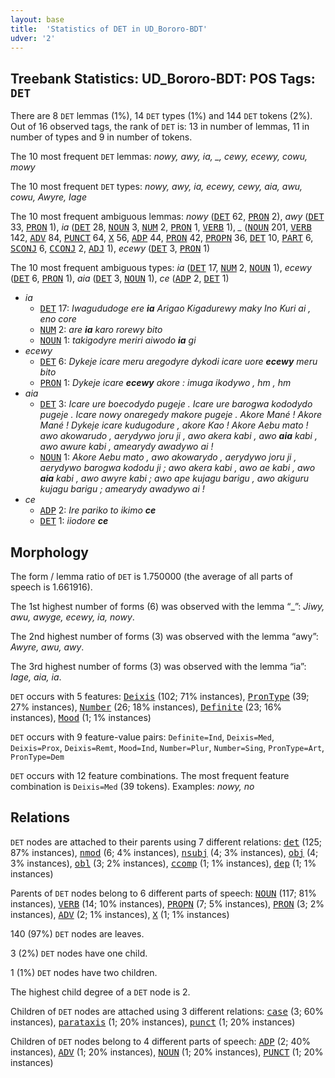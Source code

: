 ```yaml
---
layout: base
title:  'Statistics of DET in UD_Bororo-BDT'
udver: '2'
---
```


## Treebank Statistics: UD_Bororo-BDT: POS Tags: `DET`

There are 8 `DET` lemmas (1%), 14 `DET` types (1%) and 144 `DET` tokens (2%).
Out of 16 observed tags, the rank of `DET` is: 13 in number of lemmas, 11 in number of types and 9 in number of tokens.

The 10 most frequent `DET` lemmas: <em>nowy, awy, ia, _, cewy, ecewy, cowu, mowy</em>

The 10 most frequent `DET` types:  <em>nowy, awy, ia, ecewy, cewy, aia, awu, cowu, Awyre, Iage</em>

The 10 most frequent ambiguous lemmas: <em>nowy</em> (<tt><a href="bor_bdt-pos-DET.html">DET</a></tt> 62, <tt><a href="bor_bdt-pos-PRON.html">PRON</a></tt> 2), <em>awy</em> (<tt><a href="bor_bdt-pos-DET.html">DET</a></tt> 33, <tt><a href="bor_bdt-pos-PRON.html">PRON</a></tt> 1), <em>ia</em> (<tt><a href="bor_bdt-pos-DET.html">DET</a></tt> 28, <tt><a href="bor_bdt-pos-NOUN.html">NOUN</a></tt> 3, <tt><a href="bor_bdt-pos-NUM.html">NUM</a></tt> 2, <tt><a href="bor_bdt-pos-PRON.html">PRON</a></tt> 1, <tt><a href="bor_bdt-pos-VERB.html">VERB</a></tt> 1), <em>_</em> (<tt><a href="bor_bdt-pos-NOUN.html">NOUN</a></tt> 201, <tt><a href="bor_bdt-pos-VERB.html">VERB</a></tt> 142, <tt><a href="bor_bdt-pos-ADV.html">ADV</a></tt> 84, <tt><a href="bor_bdt-pos-PUNCT.html">PUNCT</a></tt> 64, <tt><a href="bor_bdt-pos-X.html">X</a></tt> 56, <tt><a href="bor_bdt-pos-ADP.html">ADP</a></tt> 44, <tt><a href="bor_bdt-pos-PRON.html">PRON</a></tt> 42, <tt><a href="bor_bdt-pos-PROPN.html">PROPN</a></tt> 36, <tt><a href="bor_bdt-pos-DET.html">DET</a></tt> 10, <tt><a href="bor_bdt-pos-PART.html">PART</a></tt> 6, <tt><a href="bor_bdt-pos-SCONJ.html">SCONJ</a></tt> 6, <tt><a href="bor_bdt-pos-CCONJ.html">CCONJ</a></tt> 2, <tt><a href="bor_bdt-pos-ADJ.html">ADJ</a></tt> 1), <em>ecewy</em> (<tt><a href="bor_bdt-pos-DET.html">DET</a></tt> 3, <tt><a href="bor_bdt-pos-PRON.html">PRON</a></tt> 1)

The 10 most frequent ambiguous types:  <em>ia</em> (<tt><a href="bor_bdt-pos-DET.html">DET</a></tt> 17, <tt><a href="bor_bdt-pos-NUM.html">NUM</a></tt> 2, <tt><a href="bor_bdt-pos-NOUN.html">NOUN</a></tt> 1), <em>ecewy</em> (<tt><a href="bor_bdt-pos-DET.html">DET</a></tt> 6, <tt><a href="bor_bdt-pos-PRON.html">PRON</a></tt> 1), <em>aia</em> (<tt><a href="bor_bdt-pos-DET.html">DET</a></tt> 3, <tt><a href="bor_bdt-pos-NOUN.html">NOUN</a></tt> 1), <em>ce</em> (<tt><a href="bor_bdt-pos-ADP.html">ADP</a></tt> 2, <tt><a href="bor_bdt-pos-DET.html">DET</a></tt> 1)


* <em>ia</em>
  * <tt><a href="bor_bdt-pos-DET.html">DET</a></tt> 17: <em>Iwagududoge ere <b>ia</b> Arigao Kigadurewy maky Ino Kuri ai , eno core</em>
  * <tt><a href="bor_bdt-pos-NUM.html">NUM</a></tt> 2: <em>are <b>ia</b> karo rorewy bito</em>
  * <tt><a href="bor_bdt-pos-NOUN.html">NOUN</a></tt> 1: <em>takigodyre meriri aiwodo <b>ia</b> gi</em>
* <em>ecewy</em>
  * <tt><a href="bor_bdt-pos-DET.html">DET</a></tt> 6: <em>Dykeje icare meru aregodyre dykodi icare uore <b>ecewy</b> meru bito</em>
  * <tt><a href="bor_bdt-pos-PRON.html">PRON</a></tt> 1: <em>Dykeje icare <b>ecewy</b> akore : imuga ikodywo , hm , hm</em>
* <em>aia</em>
  * <tt><a href="bor_bdt-pos-DET.html">DET</a></tt> 3: <em>Icare ure boecodydo pugeje . Icare ure barogwa kododydo pugeje . Icare nowy onaregedy makore pugeje . Akore Mané ! Akore Mané ! Dykeje icare kudugodure , akore Kao ! Akore Aebu mato ! awo akowarudo , aerydywo joru ji , awo akera kabi , awo <b>aia</b> kabi , awo awure kabi , amearydy awadywo ai !</em>
  * <tt><a href="bor_bdt-pos-NOUN.html">NOUN</a></tt> 1: <em>Akore Aebu mato , awo akowarydo , aerydywo joru ji , aerydywo barogwa kododu ji ; awo akera kabi , awo ae kabi , awo <b>aia</b> kabi , awo awyre kabi ; awo ape kujagu barigu , awo akiguru kujagu barigu ; amearydy awadywo ai !</em>
* <em>ce</em>
  * <tt><a href="bor_bdt-pos-ADP.html">ADP</a></tt> 2: <em>Ire pariko to ikimo <b>ce</b></em>
  * <tt><a href="bor_bdt-pos-DET.html">DET</a></tt> 1: <em>iiodore <b>ce</b></em>

## Morphology

The form / lemma ratio of `DET` is 1.750000 (the average of all parts of speech is 1.661916).

The 1st highest number of forms (6) was observed with the lemma “_”: <em>Jiwy, awu, awyge, ecewy, ia, nowy</em>.

The 2nd highest number of forms (3) was observed with the lemma “awy”: <em>Awyre, awu, awy</em>.

The 3rd highest number of forms (3) was observed with the lemma “ia”: <em>Iage, aia, ia</em>.

`DET` occurs with 5 features: <tt><a href="bor_bdt-feat-Deixis.html">Deixis</a></tt> (102; 71% instances), <tt><a href="bor_bdt-feat-PronType.html">PronType</a></tt> (39; 27% instances), <tt><a href="bor_bdt-feat-Number.html">Number</a></tt> (26; 18% instances), <tt><a href="bor_bdt-feat-Definite.html">Definite</a></tt> (23; 16% instances), <tt><a href="bor_bdt-feat-Mood.html">Mood</a></tt> (1; 1% instances)

`DET` occurs with 9 feature-value pairs: `Definite=Ind`, `Deixis=Med`, `Deixis=Prox`, `Deixis=Remt`, `Mood=Ind`, `Number=Plur`, `Number=Sing`, `PronType=Art`, `PronType=Dem`

`DET` occurs with 12 feature combinations.
The most frequent feature combination is `Deixis=Med` (39 tokens).
Examples: <em>nowy, no</em>


## Relations

`DET` nodes are attached to their parents using 7 different relations: <tt><a href="bor_bdt-dep-det.html">det</a></tt> (125; 87% instances), <tt><a href="bor_bdt-dep-nmod.html">nmod</a></tt> (6; 4% instances), <tt><a href="bor_bdt-dep-nsubj.html">nsubj</a></tt> (4; 3% instances), <tt><a href="bor_bdt-dep-obj.html">obj</a></tt> (4; 3% instances), <tt><a href="bor_bdt-dep-obl.html">obl</a></tt> (3; 2% instances), <tt><a href="bor_bdt-dep-ccomp.html">ccomp</a></tt> (1; 1% instances), <tt><a href="bor_bdt-dep-dep.html">dep</a></tt> (1; 1% instances)

Parents of `DET` nodes belong to 6 different parts of speech: <tt><a href="bor_bdt-pos-NOUN.html">NOUN</a></tt> (117; 81% instances), <tt><a href="bor_bdt-pos-VERB.html">VERB</a></tt> (14; 10% instances), <tt><a href="bor_bdt-pos-PROPN.html">PROPN</a></tt> (7; 5% instances), <tt><a href="bor_bdt-pos-PRON.html">PRON</a></tt> (3; 2% instances), <tt><a href="bor_bdt-pos-ADV.html">ADV</a></tt> (2; 1% instances), <tt><a href="bor_bdt-pos-X.html">X</a></tt> (1; 1% instances)

140 (97%) `DET` nodes are leaves.

3 (2%) `DET` nodes have one child.

1 (1%) `DET` nodes have two children.

The highest child degree of a `DET` node is 2.

Children of `DET` nodes are attached using 3 different relations: <tt><a href="bor_bdt-dep-case.html">case</a></tt> (3; 60% instances), <tt><a href="bor_bdt-dep-parataxis.html">parataxis</a></tt> (1; 20% instances), <tt><a href="bor_bdt-dep-punct.html">punct</a></tt> (1; 20% instances)

Children of `DET` nodes belong to 4 different parts of speech: <tt><a href="bor_bdt-pos-ADP.html">ADP</a></tt> (2; 40% instances), <tt><a href="bor_bdt-pos-ADV.html">ADV</a></tt> (1; 20% instances), <tt><a href="bor_bdt-pos-NOUN.html">NOUN</a></tt> (1; 20% instances), <tt><a href="bor_bdt-pos-PUNCT.html">PUNCT</a></tt> (1; 20% instances)

